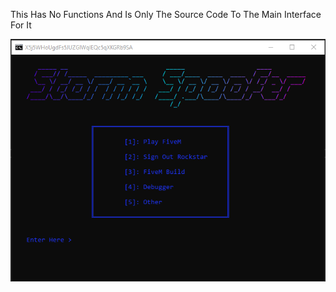 This Has No Functions And Is Only The Source Code To The Main Interface For It


![Image](screenshot.png)
